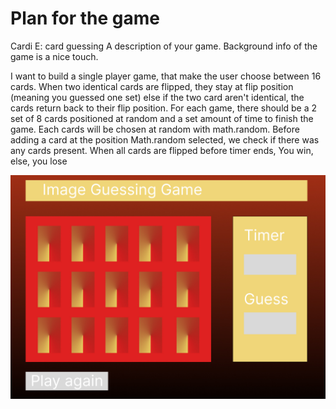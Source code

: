 <h1>Plan for the game</h1>

Cardi E: card guessing
A description of your game. Background info of the game is a nice touch.

I want to build a single player game, that make the user choose between 16 cards. 
When two identical cards are flipped, they stay at flip position (meaning you guessed one set)
else if the two card aren't identical, the cards return back to their flip position.
For each game, there should be a 2 set of 8 cards positioned at random and a set amount of time to finish the game.
Each cards will be chosen at random with math.random. Before adding a card at the position Math.random selected, we check if there was any cards present. When all cards are flipped before timer ends, You win, else, you lose


<img src="./images/wireframe.jpeg"/>


























